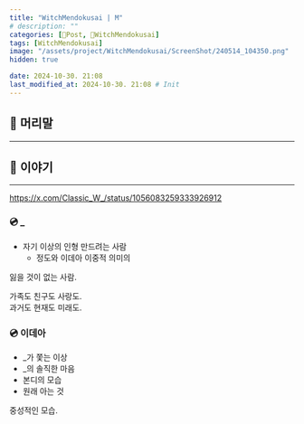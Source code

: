 ```yaml
---
title: "WitchMendokusai | M"
# description: ""
categories: [📀Post, 🥥WitchMendokusai]
tags: [WitchMendokusai]
image: "/assets/project/WitchMendokusai/ScreenShot/240514_104350.png"
hidden: true

date: 2024-10-30. 21:08
last_modified_at: 2024-10-30. 21:08 # Init
---
```


## 📀 머리말

---

## 📀 이야기

---

<https://x.com/Classic_W_/status/1056083259333926912>  

### 💿 _

- 자기 이상의 인형 만드려는 사람
  - 정도와 이데아 이중적 의미의

잃을 것이 없는 사람.  

가족도 친구도 사랑도.  
과거도 현재도 미래도.  

### 💿 이데아

- _가 쫓는 이상
- _의 솔직한 마음
- 본디의 모습
- 원래 아는 것

중성적인 모습.  
